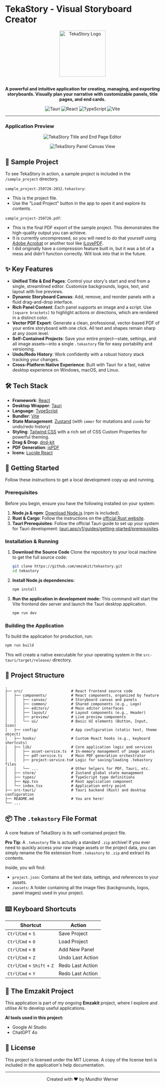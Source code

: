 # TekaStory - Visual Storyboard Creator

<div align="center">
  <img src="images/icon-app-circle.svg" alt="TekaStory Logo" width="150" />
</div>
<br/>
<p align="center">
  <strong>A powerful and intuitive application for creating, managing, and exporting storyboards. Visually plan your narrative with customizable panels, title pages, and end cards.</strong>
</p>
<p align="center">
  <img src="https://img.shields.io/badge/Tauri-2BAF2B?style=for-the-badge&logo=tauri" alt="Tauri">
  <img src="https://img.shields.io/badge/React-20232A?style=for-the-badge&logo=react&logoColor=61DAFB" alt="React">
  <img src="https://img.shields.io/badge/TypeScript-007ACC?style=for-the-badge&logo=typescript&logoColor=white" alt="TypeScript">
  <img src="https://img.shields.io/badge/Vite-B73BFE?style=for-the-badge&logo=vite&logoColor=FFD62E" alt="Vite">
</p>

---

### Application Preview

<p align="center">
  <img src="screenshots/teka_interface1.jpg" alt="TekaStory Title and End Page Editor" />
</p>
<p align="center">
  <img src="screenshots/teka_interface2.jpg" alt="TekaStory Panel Canvas View" />
</p>

## 🎨 Sample Project

To see TekaStory in action, a sample project is included in the `/sample_project` directory.

`sample_project-250726-2032.tekastory`:

- This is the project file.
- Use the "Load Project" button in the app to open it and explore its contents.

`sample_project-250726.pdf`:

- This is the final PDF export of the sample project. This demonstrates the high-quality output you can achieve.
- It is currently uncompressed, so you will need to do that yourself using [Adobe Acrobat](https://www.adobe.com/uk/acrobat/online/compress-pdf.html) or another tool like [iLovePDF](https://www.ilovepdf.com/compress_pdf).
- I did originally have a compression feature built in, but it was a bit of a mess and didn't function correctly. Will look into that in the future.

## ✨ Key Features

-   **Unified Title & End Pages**: Control your story's start and end from a single, streamlined editor. Customize backgrounds, logos, text, and layout with live previews.
-   **Dynamic Storyboard Canvas**: Add, remove, and reorder panels with a fluid drag-and-drop interface.
-   **Rich Panel Content**: Each panel supports an image and a script. Use `[square brackets]` to highlight actions or directions, which are rendered in a distinct color.
-   **Vector PDF Export**: Generate a clean, professional, vector-based PDF of your entire storyboard with one click. All text and shapes remain sharp at any zoom level.
-   **Self-Contained Projects**: Save your entire project—state, settings, and all image assets—into a single `.tekastory` file for easy portability and versioning.
-   **Undo/Redo History**: Work confidently with a robust history stack tracking your changes.
-   **Cross-Platform Native Experience**: Built with Tauri for a fast, native desktop experience on Windows, macOS, and Linux.

## 🛠️ Tech Stack

-   **Framework**: [React](https://react.dev/)
-   **Desktop Wrapper**: [Tauri](https://tauri.app/)
-   **Language**: [TypeScript](https://www.typescriptlang.org/)
-   **Bundler**: [Vite](https://vitejs.dev/)
-   **State Management**: [Zustand](https://github.com/pmndrs/zustand) (with `immer` for mutations and `zundo` for undo/redo history)
-   **Styling**: [Tailwind CSS](https://tailwindcss.com/) with a rich set of CSS Custom Properties for powerful theming.
-   **Drag & Drop**: [dnd-kit](https://dndkit.com/)
-   **PDF Generation**: [jsPDF](https://github.com/parallax/jsPDF)
-   **Icons**: [Lucide React](https://lucide.dev/)

## 🚀 Getting Started

Follow these instructions to get a local development copy up and running.

### Prerequisites

Before you begin, ensure you have the following installed on your system:
1.  **Node.js & npm**: [Download Node.js](https://nodejs.org/) (npm is included).
2.  **Rust & Cargo**: Follow the instructions on the [official Rust website](https://www.rust-lang.org/tools/install).
3.  **Tauri Prerequisites**: Follow the official Tauri guide to set up your system for Tauri development: [tauri.app/v1/guides/getting-started/prerequisites](https://tauri.app/v1/guides/getting-started/prerequisites).

### Installation & Running

1.  **Download the Source Code**
    Clone the repository to your local machine to get the full source code:
    ```sh
    git clone https://github.com/emzakit/tekastory.git
    cd tekastory
    ```

2.  **Install Node.js dependencies:**
    ```sh
    npm install
    ```

3.  **Run the application in development mode:**
    This command will start the Vite frontend dev server and launch the Tauri desktop application.
    ```sh
    npm run dev
    ```

### Building the Application

To build the application for production, run:
```sh
npm run build
```
This will create a native executable for your operating system in the `src-tauri/target/release/` directory.

## 📁 Project Structure

```
.
├── src/                      # React frontend source code
│   ├── components/           # React components, organized by feature
│   │   ├── canvas/           # Storyboard canvas and panels
│   │   ├── common/           # Shared components (e.g., Logo)
│   │   ├── editors/          # Main editor interfaces
│   │   ├── layout/           # Layout components (e.g., Header)
│   │   ├── preview/          # Live preview components
│   │   └── ui/               # Basic UI elements (Button, Input, Icon)
│   ├── config/               # App configuration (static text, theme object)
│   ├── hooks/                # Custom React hooks (e.g., keyboard shortcuts)
│   ├── lib/                  # Core application logic and services
│   │   ├── asset-service.ts  # In-memory management of image assets
│   │   ├── pdf-service.ts    # Main PDF generation orchestrator
│   │   ├── project-service.ts# Logic for saving/loading .tekastory files
│   │   └── ...               # Other helpers for PDF, Tauri, etc.
│   ├── store/                # Zustand global state management
│   ├── types/                # TypeScript type definitions
│   ├── App.tsx               # Root application component
│   └── index.tsx             # Application entry point
├── src-tauri/                # Tauri backend (Rust) and desktop configuration
├── README.md                 # You are here!
└── ...
```

## 📦 The `.tekastory` File Format

A core feature of TekaStory is its self-contained project file.

**Pro Tip**: A `.tekastory` file is actually a standard `.zip` archive! If you ever need to quickly access your raw image assets or the project data, you can simply rename the file extension from `.tekastory` to `.zip` and extract its contents.

Inside, you will find:
-   `project.json`: Contains all the text data, settings, and references to your assets.
-   `/assets`: A folder containing all the image files (backgrounds, logos, panel images) used in your project.

## ⌨️ Keyboard Shortcuts

| Shortcut                      | Action            |
| ----------------------------- | ----------------- |
| `Ctrl`/`Cmd` + `S`            | Save Project      |
| `Ctrl`/`Cmd` + `O`            | Load Project      |
| `Ctrl`/`Cmd` + `B`            | Add New Panel     |
| `Ctrl`/`Cmd` + `Z`            | Undo Last Action  |
| `Ctrl`/`Cmd` + `Shift` + `Z`  | Redo Last Action  |
| `Ctrl`/`Cmd` + `Y`            | Redo Last Action  |

## 🤖 The Emzakit Project
This application is part of my ongoing **Emzakit** project, where I explore and utilise AI to develop useful applications.

**AI tools used in this project:**
*   Google AI Studio
*   ChatGPT 4o

## 📄 License

This project is licensed under the MIT License. A copy of the license text is included in the application's help documentation.

<hr>
<p align="center">Created with ❤️ by Mundhir Werner</p>
